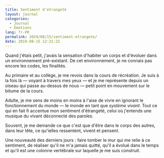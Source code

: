 ```yaml
---
title: Sentiment d'étrangeté
layout: journal
categories:
  - Journal
  - Émotions
lang: fr-FR
permalink: 2019/08/15/sentiment-etrangete/
date: 2019-08-15 12:21:22
---
```


Quand j'étais petit, j'avais la sensation d'habiter un corps et d'évoluer dans un environnement pré-existant. De cet environnement, je ne connais pas encore les codes, les finalités.

Au primaire et au collège, je me revois dans la cours de récréation. Je suis à la fois là — voyant à travers mes yeux — et je me représente depuis un oiseau qui passe au-dessus de nous — petit point en mouvement sur le bitume de la cours.

Adulte, je me sens de moins en moins à l'aise de vivre en ignorant le fonctionnement du monde — le monde en tant que _système vivant_. Tout ce qui en fait fi accentue mon sentiment d'étrangeté, celui où j'entends une musique du vivant déconnecté des paroles.

Souvent, je me demande ce que c'est que d'être dans le corps des autres, dans leur tête, ce qu'ielles ressentent, vivent et pensent.

Une nouveauté des derniers jours : faire tomber le mur qui me relie à ce sentiment, de réaliser qu'il ne m'a jamais quitté, qu'il a évolué dans le temps et qu'il est une colonne vertébrale sur laquelle je me suis construit.